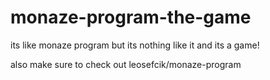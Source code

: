 # monaze-program-the-game
its like monaze program but its nothing like it and its a game!

also make sure to check out leosefcik/monaze-program
